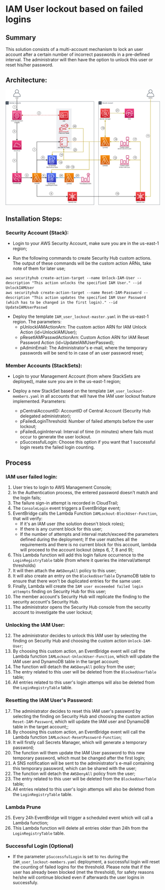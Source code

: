 # IAM User lockout based on failed logins

## Summary

This solution consists of a multi-account mechanism to lock an user account after a certain number of incorrect passwords in a pre-defined interval. The administrator will then have the option to unlock this user or reset his/her password.

## Architecture:

![architecture-overview](IAM-lockout.png)

## Installation Steps:

### Security Account (Stack):

- Login to your AWS Security Account, make sure you are in the us-east-1 region;

- Run the following commands to create Security Hub custom actions. The output of these commands will be the custom action ARNs, take note of them for later use;
```
aws securityhub create-action-target --name Unlock-IAM-User --description "This action unlocks the specified IAM User." --id UnlockIAMUser
aws securityhub create-action-target --name Reset-IAM-Password --description "This action updates the specified IAM User Password (which has to be changed in the first login)." --id UpdateIAMUserPasswd
```

- Deploy the template `IAM_user_lockout-master.yaml` in the us-east-1 region. The parameters:
	- pUnlockIAMActionArn: The custom action ARN for IAM Unlock Action (id=UnlockIAMUser);
	- pResetIAMPasswdActionArn: Custom Action ARN for IAM Reset Password Action (id=UpdateIAMUserPasswd);
	- pAdminEmail: The Administrator's e-mail, where the temporary passwords will be send to in case of an user password reset;

### Member Accounts (StackSets):

- Login to your Management Account (from where StackSets are deployed), make sure you are in the us-east-1 region;

- Deploy a new StackSet based on the template `IAM_user_lockout-members.yaml` in all accounts that will have the IAM user lockout feature implemented. Parameters:
  - pCentralAccountID: AccountID of Central Account (Security Hub delegated administrator);
  - pFailedLoginThreshold: Number of failed attempts before the user lockout;
  - pFailedLoginInterval: Interval of time (in minutes) where fails must occur to generate the user lockout.
  - pSuccessfulLogin: Choose this option if you want that 1 successful login resets the failed login counting.


## Process

### IAM user failed login:
1) User tries to login to AWS Management Console;
2) In the Authentication process, the entered password doesn't match and the login fails;
3) The failure sign-in attempt is recorded in CloudTrail;
4) The `ConsoleLogin` event triggers a EventBridge event;
5) EventBridge calls the Lambda Function `IAMLockout-BlockUser-Function`, that will verify:
	- If it's an IAM user (the solution doesn't block roles);
	- If there is any current block for this user;
	- If the number of attempts and interval match/exceed the parameters defined during the deployment;
   If the user matches all the requirements and there is no current block for this account, lambda will proceed to the account lockout (steps 6, 7, 8 and 9);
6) This Lambda function will add this login failure occurrence to the `LoginRegistryTable` table (from where it queries the interval/attempt thresholds)
7) It will then attach the `AWSDenyAll` policy to this user;
8) It will also create an entry on the `BlockedUserTable` DynamoDB table to ensure that there won't be duplicated entries for the same user.
9) Finally, Lambda will create the `IAM user exceeeded failed login attempts` finding on Security Hub for this user;
10) The member account's Security Hub will replicate the finding to the security account's Security Hub.
11) The administrator opens the Security Hub console from the security account to investigate the user lockout;

### Unlocking the IAM User:
12) The administrator decides to unlock this IAM user by selecting the finding on Security Hub and choosing the custom action `Unlock-IAM-User`;
13) By choosing this custom action, an EventBridge event will call the Lambda function `IAMLockout-UnlockUser-Function`, which will update the IAM user and DynamoDB table in the target account;
14) The function will detach the `AWSDenyAll` policy from the user;
15) The entry related to this user will be deleted from the `BlockedUserTable` table;
16) All entries related to this user's login attemps will also be deleted from the `LoginRegistryTable` table.

### Resetting the IAM User's Password:
17) The administrator decides to reset this IAM user's password by selecting the finding on Security Hub and choosing the custom action `Reset-IAM-Password`, which will update the IAM user and DynamoDB table in the target account;;
18) By choosing this custom action, an EventBridge event will call the Lambda function `IAMLockout-ResetPassword-Function`;
19) It will firstly call Secrets Manager, which will generate a temporary password;
20) The function will them update the IAM User password to this new temporary password, which must be changed after the first login;
21) A SNS notification will be sent to the administrator's e-mail containing this temporary password, which can be shared with the user;
22) The function will detach the `AWSDenyAll` policy from the user;
23) The entry related to this user will be deleted from the `BlockedUserTable` table;
24) All entries related to this user's login attemps will also be deleted from the `LoginRegistryTable` table.

### Lambda Prune
25) Every 24h EventBridge will trigger a scheduled event which will call a Lambda function;
26) This Lambda function will delete all entries older than 24h from the `LoginRegistryTable` table.

### Successful Login (Optional)
- If the parameter `pSuccessfulLogin` is set to `Yes` during the `IAM_user_lockout-members.yaml` deployment, a successful login will reset the counting of failed logins for the threshold. Please note that if the user has already been blocked (met the threshold), for safety reasons he/she will continue blocked even if afterwards the user logins in successfuly.
	
	

